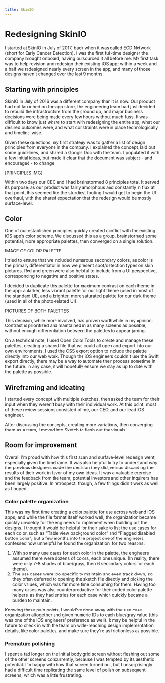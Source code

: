 ```yaml
---
title: SkinIO
---
```


# Redesigning SkinIO

I started at SkinIO in July of 2017, back when it was called ECD Network (short for Early Cancer Detection). I was the first full-time designer the company brought onboard, having outsourced it all before me. My first task was to help revision and redesign their existing iOS app; within a week and a half we redesigned nearly every screen in the app, and many of those designs haven’t changed over the last 9 months.


## Starting with principles

SkinIO in July of 2016 was a different company than it is now. Our product had not launched on the app store, the engineering team had just decided to rebuild the infrastructure from the ground up, and major business decisions were being made every few hours without much fuss. It was difficult to know just *where* to start with redesigning the entire app, what our desired outcomes were, and what constraints were in place technologically and timeline-wise. 

Given these questions, my first strategy was to gather a list of design principles from everyone in the company. I explained the concept, laid out some guidelines, and shared a Google Doc with the team. I populated it with a few initial ideas, but made it clear that the document was subject - and encouraged - to change.

[PRINCIPLES IMG]

Within two days our CEO and I had brainstormed 8 principles total. It served its purpose; as our product was fairly amorphous and constantly in flux at that point, this seemed like the sturdiest footing I would get to begin the UI overhaul, with the shared expectation that the redesign would be mostly surface-level. 


## Color

One of our established principles quickly created conflict with the existing iOS app’s color scheme. We discussed this as a group, brainstormed some potential, more appropriate palettes, then converged on a single solution. 

IMAGE OF COLOR PALETTE

I tried to ensure that we included numerous secondary colors, as color is the primary differentiator in how we present spot/detection types on skin pictures. Red and green were also helpful to include from a UI perspective, corresponding to negative and positive states.

I decided to duplicate this palette for maximum contrast on each theme in the app: a darker, less vibrant palette for our light theme (used in most of the standard UI), and a brighter, more saturated palette for our dark theme (used in all of the photo-related UI).

PICTURES OF BOTH PALETTES

This decision, while more involved, has proven worthwhile in my opinion. Contrast is prioritized and maintained in as many screens as possible, without enough differentiation between the palettes to appear jarring. 

On a technical note, I used Open Color Tools to create and manage these palettes, creating a shared file that we could all open and export into our own environments. I used the CSS export option to include the palette directly into our web work. Though the iOS engineers couldn't use the Swift export directly, there may be a way to automate their process sometime in the future. In any case, it will hopefully ensure we stay as up to date with the palette as possible. 

## Wireframing and ideating

I started every concept with multiple sketches, then asked the team for their input when they weren't busy with their individual work. At this point, most of these review sessions consisted of me, our CEO, and our lead iOS engineer.

After discussing the concepts, creating more variations, then converging them as a team, I moved into Sketch to flesh out the visuals. 


## Room for improvement 

Overall I'm proud with how this first scan and surfave-level redesign went, especially given the timeframe. It was also helpful to try to understand *why* the previous designers made the decision they did, versus discarding the results of their work in favor of my own ideas. It was a valuable exercise and the feedback from the team, potential investors and other inquirers has been largely positive. In retrospect, though, a few things didn't work as well as I hoped. 

### Color palette organization
This was my first time creating a color palette for use across web and iOS apps, and while the file format itself worked well, the organization became quickly unwieldy for the engineers to implement when building out the designs. I thought it would be helpful for their sake to list the use cases for each color, such as “Table view background color” and “Flagged disabled button color", but a few months into the project one of the engineers confessed how unhelpful he found the organization, for two reasons:

1. With so many use cases for each color in the palette, the engineers assumed there were dozens of colors, each one unique. (In reality, there were only 7-8 shades of blue/grays, then 6 secondary colors for each theme).
2. The use cases were too specific to maintain and even track down, so they often deferred to opening the sketch file directly and picking the color values, which was far more time consuming for them. Having too many cases was also counterproductive for their coded color palette helpers, as they had entries for each case which quickly became a burden to maintain. 

Knowing these pain points, I would've done away with the use case organization altogether and given numeric IDs to each blue/gray value (this was one of the iOS engineers’ preference as well). It may be helpful in the future to check in with the team on wide-reaching design implementation details, like color palettes, and make sure they're as frictionless as possible. 

### Premature polishing
I spent a tad longer on the initial body grid screen without fleshing out some of the other screens concurrently, because I was tempted by its aesthetic potential. I'm happy with how that screen turned out, but I unsurprisingly had a difficult time replicating the same level of polish on subsequent screens, which was a little frustrating. 

